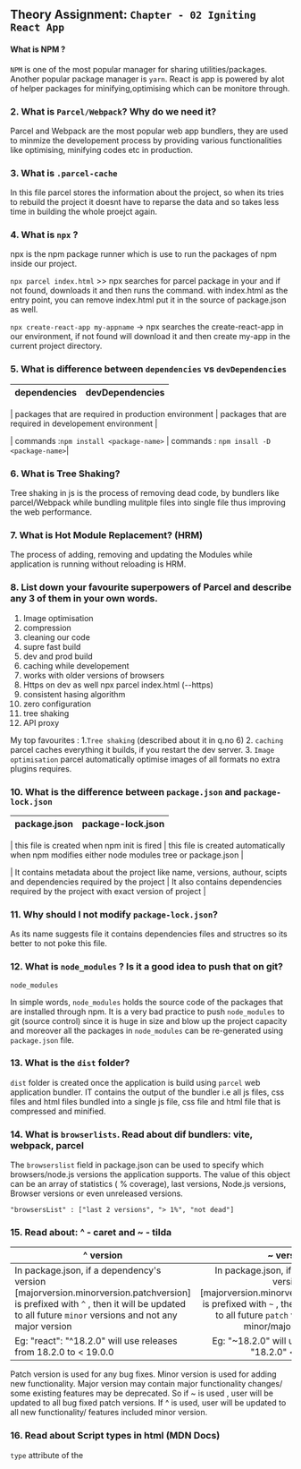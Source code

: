 
## Theory Assignment: `Chapter - 02 Igniting React App`

#### What is NPM ?

`NPM` is one of the most popular manager for sharing utilities/packages. Another popular package manager is `yarn`. React is app is powered by alot of helper packages for 
minifying,optimising which can be monitore through.

### 2. What is `Parcel/Webpack`? Why do we need it? 

Parcel and Webpack are the most popular
web app bundlers, they are used to minmize the developement process by providing various functionalities like optimising, minifying codes etc in production. 

### 3. What is `.parcel-cache` 
In this file parcel stores the information about the project, so when 
its tries to rebuild the project it doesnt have to reparse the data and so takes less time in building the whole  proejct again.

### 4. What is `npx` ? 
npx is the npm package runner which is use to run the packages of npm inside our project.

`npx parcel index.html` >> npx searches for parcel package in your and if not found, downloads it and then runs the command. with index.html as the entry point, you can remove index.html put it in the source of package.json as well.

`npx create-react-app my-appname` ->
npx searches the create-react-app in our environment, if not found will download it and then create my-app in the current project directory.

### 5. What is difference between `dependencies` vs `devDependencies`






| dependencies                                                    | devDependencies           | 
| -------------                                                   |:-------------:             | 


| packages that are required in production environment | packages that are required in developement environment |

| commands :`npm install <package-name>` | commands : `npm insall -D <package-name>`|


### 6. What is Tree Shaking? 

Tree shaking in js is the process of removing dead code, by bundlers like parcel/Webpack while bundling mulitple files into single file thus improving the web performance.

### 7. What is Hot Module Replacement? (HRM)

The process of adding, removing and updating the Modules while application is running without reloading is HRM. 

### 8. List down your favourite superpowers of Parcel and describe any 3 of them in your own words.

1. Image optimisation 
2. compression 
3. cleaning our code
4. supre fast build
5. dev and prod build 
6. caching while developement 
7. works with older versions of browsers 
8. Https on dev as well npx parcel index.html (--https)   
9. consistent hasing algorithm
10. zero configuration
11. tree shaking 
12. API proxy 


My top favourites : 
1.`Tree shaking` (described about it in q.no 6) 
2. `caching` parcel caches everything it builds, if you restart the dev server.
3. `Image optimisation` parcel automatically optimise images of all formats no extra plugins requires.


### 10. What is the difference between `package.json` and `package-lock.json`

| package.json    | package-lock.json    | 
| -------------   |:-------------:       |

| this file is created when npm init is fired | this file is created automatically when npm modifies either node modules tree or package.json |

| It contains metadata about the project like name, versions, authour, scipts and dependencies required by the project | It also contains dependencies required by the project with exact version of project |


### 11. Why should I not modify `package-lock.json`? 
 
 As its name suggests <lock>  file it contains dependencies files and structres so its better to not poke this file.

### 12. What is `node_modules` ? Is it a good idea to push that on git? 

`node_modules` 

In simple words, `node_modules` holds the source code of the packages that are installed through npm. It is a very bad practice to push `node_modules` to git (source control) since it is huge in size and blow up the project capacity and moreover all the packages in `node_modules` can be re-generated using `package.json` file.  


### 13. What is the `dist` folder? 

`dist` folder is created once the application is build using `parcel` web application bundler. IT contains the output of the bundler i.e all js files, css files and html files bundled into a single js file, css file and html file that is compressed and minified. 

### 14. What is `browserlists`. Read about dif bundlers: vite, webpack, parcel 

The  `browserslist` field in package.json can be used to specify which browsers/node.js versions the application supports. The value of this object can be an array of statistics ( % coverage), last versions, Node.js versions, Browser versions or even unreleased versions.
 
 ```
"browsersList" : ["last 2 versions", "> 1%", "not dead"]

```

 ### 15. Read about: ^ - caret and ~ - tilda 


 | ^ version | ~ version | 
| --- | :----: | 
| In package.json, if a dependency's version [majorversion.minorversion.patchversion] is prefixed with `^` , then it will be updated to all future `minor` versions and not any major version | In package.json, if a dependency's version [majorversion.minorversion.patchversion] is prefixed with `~` , then it will be updated to all future `patch` versions and not minor/major versions | 
| Eg: "react": "^18.2.0" will use releases from 18.2.0 to < 19.0.0 | Eg: "~18.2.0" will use releases from "18.2.0" < 18.3.0 |

Patch version is used for any bug fixes. Minor version is used for adding new functionality. Major version may contain major functionality changes/ some existing features may be deprecated.
So if ~ is used , user will be updated to all bug fixed patch versions. If ^ is used, user will be updated to all new functionality/ features included minor version.


### 16. Read about Script types in html (MDN Docs)
`type` attribute of the <script> tag indicates the type of script.Until HTML 4,  type is a required attribute. The value of type can be any of the following : 



```
<script type="" src="app.js"></script>
```
In HTML5, type attribute is not mandatory. If type attribute is not present(default), or an empty string (type="") or javascript MIME type (text/javascript or application/ecmascript), it is treated as classic "javascript" file.


```
<script type="module" src="app.js"></script>
```
If the type attribute is set `module`, then the code in that js file is treated as module.
 

 ```
<script type="{$anyothervalue}" src="app.js"></script>
```
If the type attribute contains anyother value, then the code is treated as data block and will not be processed by the browser. A valid MIME type other than Javascript MIME type (Eg: image/png or text/css) must be mentioned. All the other attributes for this type will be ignored even the `src` attribute.







